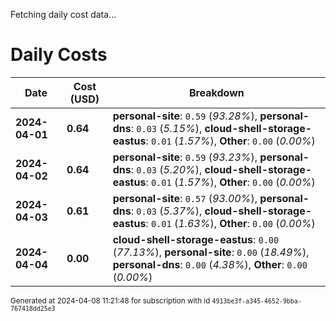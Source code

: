 Fetching daily cost data...
# Daily Costs

| Date | Cost (USD) | Breakdown |
|------|----------------|-----------|
| **2024-04-01** | **0.64** | **personal-site**: `0.59` (_93.28%_), **personal-dns**: `0.03` (_5.15%_), **cloud-shell-storage-eastus**: `0.01` (_1.57%_), **Other**: `0.00` (_0.00%_) |
| **2024-04-02** | **0.64** | **personal-site**: `0.59` (_93.23%_), **personal-dns**: `0.03` (_5.20%_), **cloud-shell-storage-eastus**: `0.01` (_1.57%_), **Other**: `0.00` (_0.00%_) |
| **2024-04-03** | **0.61** | **personal-site**: `0.57` (_93.00%_), **personal-dns**: `0.03` (_5.37%_), **cloud-shell-storage-eastus**: `0.01` (_1.63%_), **Other**: `0.00` (_0.00%_) |
| **2024-04-04** | **0.00** | **cloud-shell-storage-eastus**: `0.00` (_77.13%_), **personal-site**: `0.00` (_18.49%_), **personal-dns**: `0.00` (_4.38%_), **Other**: `0.00` (_0.00%_) |


<sup>Generated at 2024-04-08 11:21:48 for subscription with id `4913be3f-a345-4652-9bba-767418dd25e3`</sup>
